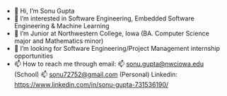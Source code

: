 - 👋 Hi, I’m Sonu Gupta
- 👀 I’m interested in Software Engineering, Embedded Software Engineering & Machine Learning
- 🌱 I’m Junior at Northwestern College, Iowa (BA. Computer Science major and Mathematics minor)
- 💞️ I’m looking for Software Engineering/Project Management internship opportunities
- 📫 How to reach me through
       email: 📫 sonu.gupta@nwciowa.edu (School) 📫 sonu72752@gmail.com (Personal)
       Linkedin: https://www.linkedin.com/in/sonu-gupta-731536190/ 


